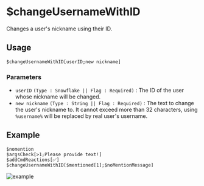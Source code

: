 # $changeUsernameWithID
Changes a user's nickname using their ID.

## Usage
```
$changeUsernameWithID[userID;new nickname]
```

### Parameters
- `userID` `(Type : Snowflake || Flag : Required)` : The ID of the user whose nickname will be changed.
- `new nickname` `(Type : String || Flag : Required)` : The text to change the user's nickname to. It cannot exceed more than 32 characters, using `%username%` will be replaced by real user's username.

## Example
```
$nomention
$argsCheck[>1;Please provide text!]
$addCmdReactions[✅]
$changeUsernameWithID[$mentioned[1];$noMentionMessage]
```

![example](https://user-images.githubusercontent.com/113303649/212071851-992a7c9a-e817-4fdc-9f45-a62b7fa11bee.png)

